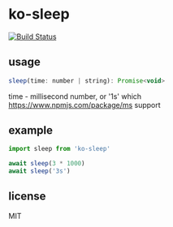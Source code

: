 # ko-sleep

[![Build Status](https://travis-ci.org/alsotang/ko-sleep.svg)](https://travis-ci.org/alsotang/ko-sleep)

## usage

```js
sleep(time: number | string): Promise<void>
```

time - millisecond number, or '1s' which https://www.npmjs.com/package/ms support

## example

```js
import sleep from 'ko-sleep'

await sleep(3 * 1000)
await sleep('3s')
```

## license

MIT